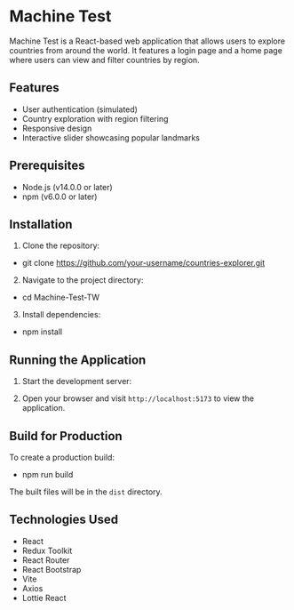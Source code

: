 # Machine Test

Machine Test is a React-based web application that allows users to explore countries from around the world. It features a login page and a home page where users can view and filter countries by region.

## Features

-  User authentication (simulated)
-  Country exploration with region filtering
-  Responsive design
-  Interactive slider showcasing popular landmarks

## Prerequisites

-  Node.js (v14.0.0 or later)
-  npm (v6.0.0 or later)

## Installation

1. Clone the repository:

-  git clone https://github.com/your-username/countries-explorer.git

2. Navigate to the project directory:

-  cd Machine-Test-TW

3. Install dependencies:

-  npm install

## Running the Application

1. Start the development server:

2. Open your browser and visit `http://localhost:5173` to view the application.

## Build for Production

To create a production build:

-  npm run build

The built files will be in the `dist` directory.

## Technologies Used

-  React
-  Redux Toolkit
-  React Router
-  React Bootstrap
-  Vite
-  Axios
-  Lottie React

